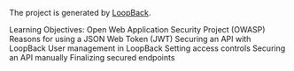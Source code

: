 
The project is generated by [LoopBack](http://loopback.io).

Learning Objectives:
   Open Web Application Security Project (OWASP)
   Reasons for using a JSON Web Token (JWT)
   Securing an API with LoopBack
   User management in LoopBack
   Setting access controls
   Securing an API manually
   Finalizing secured endpoints

